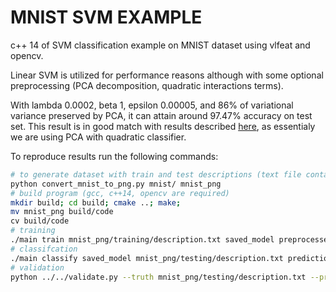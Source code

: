 # MNIST SVM EXAMPLE

c++ 14 of SVM classification example on MNIST dataset using vlfeat and opencv.

Linear SVM is utilized for performance reasons although with some optional preprocessing (PCA decomposition, quadratic interactions terms).

With lambda 0.0002, beta 1, epsilon 0.00005, and 86% of variational variance preserved by PCA, it can attain around 97.47% accuracy on test set. This result is in good match with results described [here](http://yann.lecun.com/exdb/mnist/), as essentialy we are using PCA with quadratic classifier.


To reproduce results run the following commands:
```bash
# to generate dataset with train and test descriptions (text file containing on each line path to png image and its label). python 2.7 is required, with pypng
python convert_mnist_to_png.py mnist/ mnist_png
# build program (gcc, c++14, opencv are required)
mkdir build; cd build; cmake ..; make;
mv mnist_png build/code
cv build/code
# training
./main train mnist_png/training/description.txt saved_model preprocessed 0.0002 1 0.00005 0.86
# classifcation
./main classify saved_model mnist_png/testing/description.txt predictions.txt preprocessed
# validation
python ../../validate.py --truth mnist_png/testing/description.txt --predictions predictions.txt


```
